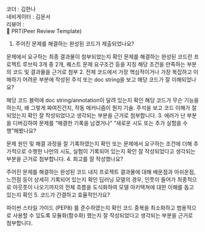 코더 : 김한나<br>
네비게이터 : 김윤서<br>
리뷰어 : <br>
🔑 PRT(Peer Review Template)<br>

 1. 주어진 문제를 해결하는 완성된 코드가 제출되었나요? 

문제에서 요구하는 최종 결과물이 첨부되었는지 확인
문제를 해결하는 완성된 코드란 프로젝트 루브릭 3개 중 2개, 퀘스트 문제 요구조건 등을 지칭
해당 조건을 만족하는 부분의 코드 및 결과물을 근거로 첨부
 2. 전체 코드에서 가장 핵심적이거나 가장 복잡하고 이해하기 어려운 부분에 작성된 주석 또는 doc string을 보고 해당 코드가 잘 이해되었나요? 

해당 코드 블럭에 doc string/annotation이 달려 있는지 확인
해당 코드가 무슨 기능을 하는지, 왜 그렇게 짜여진건지, 작동 메커니즘이 뭔지 기술.
주석을 보고 코드 이해가 잘 되었는지 확인
잘 작성되었다고 생각되는 부분을 근거로 첨부합니다.
 3. 에러가 난 부분을 디버깅하여 문제를 “해결한 기록을 남겼거나” ”새로운 시도 또는 추가 실험을 수행”해봤나요? 

문제 원인 및 해결 과정을 잘 기록하였는지 확인 또는
문제에서 요구하는 조건에 더해 추가적으로 수행한 나만의 시도, 실험이 기록되어 있는지 확인
잘 작성되었다고 생각되는 부분을 근거로 첨부합니다.
 4. 회고를 잘 작성했나요? 

주어진 문제를 해결하는 완성된 코드 내지 프로젝트 결과물에 대해 배운점과 아쉬운점, 느낀점 등이 상세히 기록되어 있는지 확인
딥러닝 모델의 경우, 인풋이 들어가 최종적으로 아웃풋이 나오기까지의 전체 흐름을 도식화하여 모델 아키텍쳐에 대한 이해를 돕고 있는지 확인
 5. 코드가 간결하고 효율적인가요? 

파이썬 스타일 가이드 (PEP8) 를 준수하였는지 확인
코드 중복을 최소화하고 범용적으로 사용할 수 있도록 모듈화(함수화) 했는지
잘 작성되었다고 생각되는 부분을 근거로 첨부합니다.
